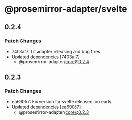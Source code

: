 # @prosemirror-adapter/svelte

## 0.2.4

### Patch Changes

-   7403af7: Lit adapter releasing and bug fixes.
-   Updated dependencies [7403af7]
    -   @prosemirror-adapter/core@0.2.4

## 0.2.3

### Patch Changes

-   ea69057: Fix version for svelte released too early.
-   Updated dependencies [ea69057]
    -   @prosemirror-adapter/core@0.2.3

